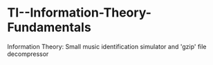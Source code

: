 # TI--Information-Theory-Fundamentals
Information Theory: Small music identification simulator and 'gzip' file decompressor
